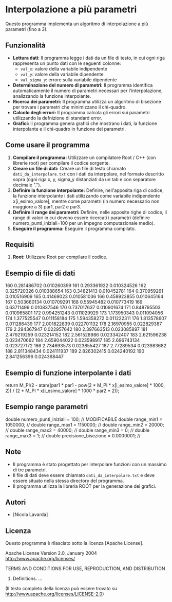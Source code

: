 # Interpolazione a più parametri

Questo programma implementa un algoritmo di interpolazione a più parametri (fino a 3). 

## Funzionalità

* **Lettura dati:** Il programma legge i dati da un file di testo, in cui ogni riga rappresenta un punto dati con le seguenti colonne:
    * `val_x`: valore della variabile indipendente
    * `val_y`: valore della variabile dipendente
    * `val_sigma_y`: errore sulla variabile dipendente
* **Determinazione del numero di parametri:** Il programma identifica automaticamente il numero di parametri necessari per l'interpolazione, analizzando la funzione interpolante.
* **Ricerca dei parametri:** Il programma utilizza un algoritmo di bisezione per trovare i parametri che minimizzano il chi-quadro.
* **Calcolo degli errori:** Il programma calcola gli errori sui parametri utilizzando la defnizione di standard error.
* **Grafici:** Il programma genera grafici che mostrano i dati, la funzione interpolante e il chi-quadro in funzione dei parametri.

## Come usare il programma

1. **Compilare il programma:** Utilizzare un compilatore Root / C++ (con librerie root) per compilare il codice sorgente.
2. **Creare un file di dati:** Creare un file di testo chiamato `dati_da_interpolare.txt` con i dati da interpolare, nel formato descritto sopra (ogni riga x, y, sigma_y distanziati da un tab e con separatore decimale ".").
3. **Definire la funzione interpolante:** Definire, nell'apposita riga di codice, la funzione interpolante i dati utilizzando come variabile indipendente x[i_esimo_valore], mentre come parametri (in numero necessario non maggiore a 3) par1, par2 e par3.
4. **Definire il range dei parametri:** Definire, nelle apposite righe di codice, il range di valori in cui devono essere ricercati i parametri (definire numero_punti_iniziali=100 per un impegno computazionale medio).
5. **Eseguire il programma:** Eseguire il programma compilato.

## Requisiti

1. **Root:** Utilizzare Root per compilare il codice.

## Esempio di file di dati
160	0.281486702	0.010260399
161	0.293361922	0.010324526
162	0.325720326	0.010388654
163	0.34821413	0.010452781
164	0.370959261	0.010516909
165	0.41469023	0.010581036
166	0.458923855	0.010645164
167	0.503660134	0.010709291
168	0.55945482	0.010773419
169	0.63711499	0.010837546
170	0.737017637	0.010901674
171	0.848795503	0.010965801
172	0.994251243	0.011029929
173	1.173950343	0.011094056
174	1.377525547	0.011158184
175	1.594358272	0.011222311
176	1.813578607	0.011286439
177	2.001822839	0.022701132
178	2.16970955	0.022829387
179	2.294367947	0.022957642
180	2.397663513	0.023085897
181	2.479219259	0.023214152
182	2.561528986	0.023342407
183	2.621596238	0.023470662
184	2.659044022	0.023598917
185	2.696743134	0.023727172
186	2.734693573	0.023855427
187	2.77289534	0.023983682
188	2.811348434	0.024111937
189	2.826302415	0.024240192
190	2.841256396	0.024368447

## Esempio di funzione interpolante i dati
return M_PI/2 - atan((par1 * par1 - pow(2 * M_PI * x[i_esimo_valore] * 1000, 2)) / (2 * M_PI * x[i_esimo_valore] * 1000 * par2 * 2));

## Esempio range parametri
double numero_punti_iniziali = 100;                // MODIFICABILE
double range_min1 = 1050000;                       //
double range_max1 = 1150000;                       //
double range_min2 = 20000;                         //
double range_max2 = 40000;                         //
double range_min3 = 0;                             //
double range_max3 = 1;                             //
double precisione_bisezione = 0.0000001;           //

## Note

* Il programma è stato progettato per interpolare funzioni con un massimo di tre parametri.
* Il file di dati deve essere chiamato `dati_da_interpolare.txt` e deve essere situato nella stessa directory del programma.
* Il programma utilizza la libreria ROOT per la generazione dei grafici.

## Autori

* [Nicola Lavarda]

## Licenza

Questo programma è rilasciato sotto la licenza [Apache License].

Apache License
Version 2.0, January 2004
http://www.apache.org/licenses/

TERMS AND CONDITIONS FOR USE, REPRODUCTION, AND DISTRIBUTION

1. Definitions.
...

(Il testo completo della licenza può essere trovato su http://www.apache.org/licenses/LICENSE-2.0)

